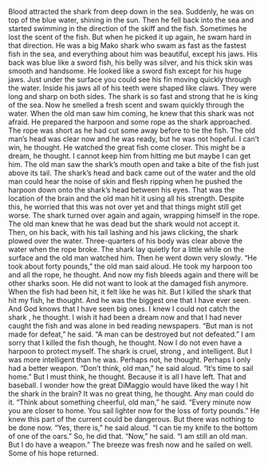 Blood attracted the shark from deep down in the sea. Suddenly, he was on top of the blue water, shining in the sun. Then he fell back into the sea and started swimming in the direction of the skiff and the fish.
Sometimes he lost the scent of the fish. But when he picked it up again, he swam hard in that direction. He was a big Mako shark who swam as fast as the fastest fish in the sea, and everything about him was beautiful, except his jaws. His back was blue like a sword fish, his belly was silver, and his thick skin was smooth and handsome. He looked like a sword fish except for his huge jaws. Just under the surface you could see his fin moving quickly through the water. Inside his jaws all of his teeth were shaped like claws. They were long and sharp on both sides. The shark is so fast and strong that he is king of the sea. Now he smelled a fresh scent and swam quickly through the water.
When the old man saw him coming, he knew that this shark was not afraid. He prepared the harpoon and some rope as the shark approached. The rope was short as he had cut some away before to tie the fish.
The old man’s head was clear now and he was ready, but he was not hopeful. I can’t win, he thought. He watched the great fish come closer. This might be a dream, he thought. I cannot keep him from hitting me but maybe I can get him.
The old man saw the shark’s mouth open and take a bite of the fish just above its tail. The shark’s head and back came out of the water and the old man could hear the noise of skin and flesh ripping when he pushed the harpoon down onto the shark’s head between his eyes. That was the location of the brain and the old man hit it using all his strength. Despite this, he worried that this was not over yet and that things might still get worse.
The shark turned over again and again, wrapping himself in the rope. The old man knew that he was dead but the shark would not accept it. Then, on his back, with his tail lashing and his jaws clicking, the shark plowed over the water. Three-quarters of his body was clear above the water when the rope broke. The shark lay quietly for a little while on the surface and the old man watched him. Then he went down very slowly.
“He took about forty pounds,” the old man said aloud. He took my harpoon too and all the rope, he thought. And now my fish bleeds again and there will be other sharks soon.
He did not want to look at the damaged fish anymore. When the fish had been hit, it felt like he was hit.
But I killed the shark that hit my fish, he thought. And he was the biggest one that I have ever seen. And God knows that I have seen big ones.
I knew I could not catch the shark , he thought. I wish it had been a dream now and that I had never caught the fish and was alone in bed reading newspapers.
“But man is not made for defeat,” he said. “A man can be destroyed but not defeated.” I am sorry that I killed the fish though, he thought. Now I do not even have a harpoon to protect myself. The shark is cruel, strong , and intelligent. But I was more intelligent than he was. Perhaps not, he thought. Perhaps I only had a better weapon.
“Don’t think, old man,” he said aloud. “It’s time to sail home.”
But I must think, he thought. Because it is all I have left. That and baseball. I wonder how the great DiMaggio would have liked the way I hit the shark in the brain? It was no great thing, he thought. Any man could do it.
“Think about something cheerful, old man,” he said. “Every minute now you are closer to home. You sail lighter now for the loss of forty pounds.”
He knew this part of the current could be dangerous. But there was nothing to be done now.
“Yes, there is,” he said aloud. “I can tie my knife to the bottom of one of the oars.”
So, he did that.
“Now,” he said. “I am still an old man. But I do have a weapon.”
The breeze was fresh now and he sailed on well. Some of his hope returned.
